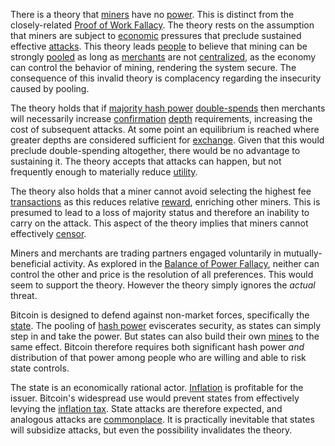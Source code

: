 There is a theory that [miners](Glossary#miner) have no [power](Glossary#power). This is distinct from the closely-related [Proof of Work Fallacy](Proof-of-Work-Fallacy). The theory rests on the assumption that miners are subject to [economic](Glossary#economy) pressures that preclude sustained effective [attacks](Glossary#attack). This theory leads [people](Glossary#person) to believe that mining can be strongly [pooled](Glossary#pooling) as long as [merchants](Glossary#merchant) are not [centralized](Glossary#centralization), as the economy can control the behavior of mining, rendering the system secure. The consequence of this invalid theory is complacency regarding the insecurity caused by pooling.

The theory holds that if [majority hash power](Glossary#majority-hash-power) [double-spends](Glossary#double-spend) then merchants will necessarily increase [confirmation](Glossary#confirmation) [depth](Glossary#depth) requirements, increasing the cost of subsequent attacks. At some point an equilibrium is reached where greater depths are considered sufficient for [exchange](Glossary#exchange). Given that this would preclude double-spending altogether, there would be no advantage to sustaining it. The theory accepts that attacks can happen, but not frequently enough to materially reduce [utility](Glossary#utility).

The theory also holds that a miner cannot avoid selecting the highest fee [transactions](Glossary#transaction) as this reduces relative [reward](Glossary#reward), enriching other miners. This is presumed to lead to a loss of majority status and therefore an inability to carry on the attack. This aspect of the theory implies that miners cannot effectively [censor](Glossary#censorship).

Miners and merchants are trading partners engaged voluntarily in mutually-beneficial activity. As explored in the [Balance of Power Fallacy](Balance-of-Power-Fallacy), neither can control the other and price is the resolution of all preferences. This would seem to support the theory. However the theory simply ignores the *actual* threat.

Bitcoin is designed to defend against non-market forces, specifically the [state](Glossary#state). The pooling of [hash power](Glossary#hash-power) eviscerates security, as states can simply step in and take the power. But states can also build their own [mines](Glossary#mine) to the same effect. Bitcoin therefore requires both significant hash power *and* distribution of that power among people who are willing and able to risk state controls.

The state is an economically rational actor. [Inflation](Glossary#inflation) is profitable for the issuer. Bitcoin's widespread use would prevent states from effectively levying the [inflation tax](https://en.wikipedia.org/wiki/Seigniorage). State attacks are therefore expected, and analogous attacks are [commonplace](https://en.wikipedia.org/wiki/Foreign_exchange_controls). It is practically inevitable that states will subsidize attacks, but even the possibility invalidates the theory.
